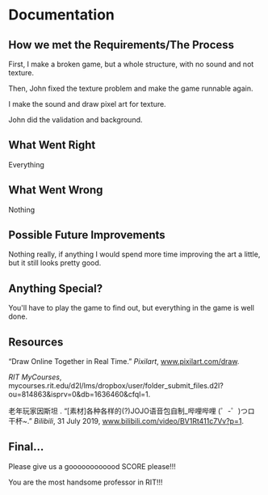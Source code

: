 # Documentation

## How we met the Requirements/The Process

First, I make a broken game, but a whole structure, with no sound and not texture.

Then, John fixed the texture problem and make the game runnable again.

I make the sound and draw pixel art for texture.

John did the validation and background.

## What Went Right

Everything

## What Went Wrong

Nothing

## Possible Future Improvements

Nothing really, if anything I would spend more time improving the art a little, but it still looks pretty good.

## Anything Special?

You'll have to play the game to find out, but everything in the game is well done.

## Resources

“Draw Online Together in Real Time.” *Pixilart*, www.pixilart.com/draw.

*RIT MyCourses*, mycourses.rit.edu/d2l/lms/dropbox/user/folder_submit_files.d2l?ou=814863&isprv=0&db=1636460&cfql=1.

老年玩家因斯坦 . “[素材]各种各样的(?)JOJO语音包自制_哔哩哔哩 (゜-゜)つロ 干杯~.” *Bilibili*, 31 July 2019, www.bilibili.com/video/BV1Rt411c7Vv?p=1.

## Final...

Please give us a goooooooooood SCORE please!!!

You are the most handsome professor in RIT!!!